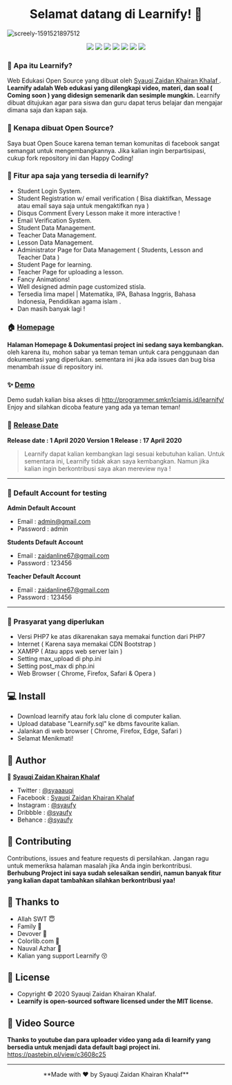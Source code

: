 <h1 align="center">Selamat datang di Learnify! 👋</h1>

![screely-1591521897512](https://user-images.githubusercontent.com/46257169/83959623-f946de80-a876-11ea-88db-f677be8f22e7.png)

<p align="center">
<img src="https://img.shields.io/github/issues/Syauqizaidan/Learnify?style=flat-square">
<img src="https://img.shields.io/github/stars/Syauqizaidan/Learnify?style=flat-square"> 
<img src="https://img.shields.io/github/forks/Syauqizaidan/Learnify?style=flat-square">
<img src="https://img.shields.io/github/license/Syauqizaidan/Learnify?style=flat-square">
<img src="http://hits.dwyl.com/syauqizaidan/https://githubcom/Syauqizaidan/Learnify.svg">
<img src="https://img.shields.io/badge/Maintained%3F-yes-green.svg?style=flat-square">
<img src="https://img.shields.io/github/followers/syauqi.svg?style=flat-square&label=Follow&maxAge=2592000">
</p>

### 🤔 Apa itu Learnify?
Web Edukasi Open Source yang dibuat oleh <a href="https://github.com/Syauqizaidan"> Syauqi Zaidan Khairan Khalaf </a> . **Learnify adalah Web edukasi yang dilengkapi video, materi, dan soal ( Coming soon ) yang didesign semenarik dan sesimple mungkin.** Learnify dibuat ditujukan agar para siswa dan guru dapat terus belajar dan mengajar dimana saja dan kapan saja.

### 🎉 Kenapa dibuat Open Source?
Saya buat Open Souce karena teman teman komunitas di facebook sangat semangat untuk mengembangkannya. Jika kalian ingin berpartisipasi, cukup fork repository ini dan Happy Coding!

### 🤨 Fitur apa saja yang tersedia di learnify?
- Student Login System.
- Student Registration w/ email verification ( Bisa diaktifkan, Message atau email saya saja untuk mengaktifkan nya )
- Disqus Comment Every Lesson make it more interactive !
- Email Verification System.
- Student Data Management.
- Teacher Data Management.
- Lesson Data Management.
- Administrator Page for Data Management ( Students, Lesson and Teacher Data )
- Student Page for learning.
- Teacher Page for uploading a lesson.
- Fancy Animations!
- Well designed admin page customized stisla.
- Tersedia lima mapel | Matematika, IPA, Bahasa Inggris, Bahasa Indonesia, Pendidikan agama islam .
- Dan masih banyak lagi !

### 🏠 <a href="http://syauqi.js.org/">Homepage</a>
**Halaman Homepage & Dokumentasi project ini sedang saya kembangkan.** oleh karena itu, mohon sabar ya teman teman untuk cara penggunaan dan dokumentasi yang diperlukan. sementara ini jika ada issues dan bug bisa menambah *issue* di repository ini.

### ✨ <a href="http://programmer.smkn1ciamis.id/learnify/">Demo</a>
Demo sudah kalian bisa akses di http://programmer.smkn1ciamis.id/learnify/
Enjoy and silahkan dicoba feature yang ada ya teman teman!

### 📆 <a href="http://syauqi.js.org/">Release Date</a>
**Release date : 1 April 2020
Version 1 Release : 17 April 2020**
> Learnify dapat kalian kembangkan lagi sesuai kebutuhan kalian. Untuk sementara ini, Learnify tidak akan saya kembangkan. Namun jika kalian ingin berkontribusi saya akan mereview nya !

------------


 ### 👤 Default Account for testing
	
**Admin Default Account**
- Email : admin@gmail.com 
- Password : admin

**Students Default Account**
- Email : zaidanline67@gmail.com
- Password : 123456

**Teacher Default Account**
- Email : zaidanline67@gmail.com
- Password : 123456

------------


### 🧐 Prasyarat yang diperlukan 
- Versi PHP7 ke atas dikarenakan saya memakai function dari PHP7
- Internet ( Karena saya memakai CDN Bootstrap )
- XAMPP ( Atau apps web server lain )
- Setting max_upload di php.ini
- Setting post_max di php.ini
- Web Browser ( Chrome, Firefox, Safari & Opera )


## 💻 Install
- Download learnify atau fork lalu clone di computer kalian.
- Upload database "Learnify.sql" ke dbms favourite kalian.
- Jalankan di web browser ( Chrome, Firefox, Edge, Safari )
- Selamat Menikmati!

## 🧑 Author

👤 <a href="https://web.facebook.com/syaauqi"> **Syauqi Zaidan Khairan Khalaf**</a>
- Twitter : <a href="https://twitter.com/syaaauqi"> @syaaauqi</a>
- Facebook : <a href="https://web.facebook.com/syaaauqi"> Syauqi Zaidan Khairan Khalaf</a>
- Instagram : <a href="https://www.instagram.com/syaufy/">@syaufy </a>
- Dribbble : <a href="https://dribbble.com/syaufy">@syaufy </a>
- Behance :  <a href="https://www.behance.net/syaufy">@syaufy </a>

## 🤝 Contributing
Contributions, issues and feature requests di persilahkan.
Jangan ragu untuk memeriksa halaman masalah jika Anda ingin berkontribusi. **Berhubung Project ini saya sudah selesaikan sendiri, namun banyak fitur yang kalian dapat tambahkan silahkan berkontribusi yaa!**

## 💙 Thanks to
- Allah SWT  😇
- Family 🤗
- Devover 🤩
- Colorlib.com 😬
- Nauval Azhar 🥰
- Kalian yang support Learnify 😚


## 📝 License
- Copyright © 2020 Syauqi Zaidan Khairan Khalaf.
- **Learnify is open-sourced software licensed under the MIT license.**

## 🎥 Video Source
**Thanks to youtube dan para uploader video yang ada di learnify yang bersedia untuk menjadi data default bagi project ini.**
https://pastebin.pl/view/c3608c25

------------
<p align="center">
**Made with ❤️ by Syauqi Zaidan Khairan Khalaf**
</p>


